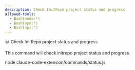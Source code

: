 ```yaml
---
description: Check InitRepo project status and progress
allowed-tools:
  - Bash(node:*)
  - Bash(npm:*)
  - Bash(npx:*)
---
```


📊 Check InitRepo project status and progress

This command will check initrepo project status and progress.

node claude-code-extension/commands/status.js
